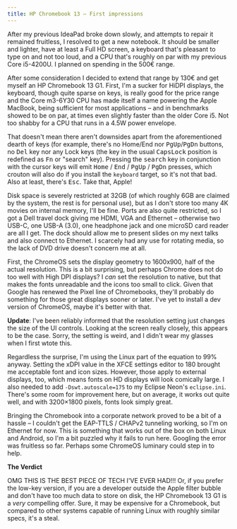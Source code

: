 ```yaml
---
title: HP Chromebook 13 – First impressions
---
```


After my previous IdeaPad broke down slowly, and attempts to repair it remained fruitless, I resolved to get a new
notebook. It should be smaller and lighter, have at least a Full HD screen, a keyboard that's pleasant to type on and
not too loud, and a CPU that's roughly on par with my previous Core i5-4200U. I planned on spending in the 500€ range.

After some consideration I decided to extend that range by 130€ and get myself an HP Chromebook 13 G1. First, I'm a
sucker for HiDPI displays, the keyboard, though quite sparse on keys, is really good for the price range and the Core
m3-6Y30 CPU has made itself a name powering the Apple MacBook, being sufficient for most applications – and in
benchmarks showed to be on par, at times even slightly faster than the older Core i5. Not too shabby for a CPU that
runs in a 4.5W power envelope.

That doesn't mean there aren't downsides apart from the aforementioned dearth of keys (for example, there's no Home/End
nor <kbd>PgUp</kbd>/<kbd>PgDn</kbd> buttons, no <kbd>Del</kbd> key nor any Lock keys (the key in the usual
<kbd>CapsLock</kbd> position is redefined as <kbd>Fn</kbd> or "search" key). Pressing the <kbd>search</kbd> key in
conjunction with the cursor keys will emit <kbd>Home</kbd> / <kbd>End</kbd> / <kbd>PgUp</kbd> / <kbd>PgDn</kbd>
presses, which crouton will also do if you install the `keyboard` target, so it's not that bad. Also at least, there's
<kbd>Esc</kbd>. Take that, Apple!

Disk space is severely restricted at 32GB (of which roughly 6GB are claimed by the system, the rest is for personal
use), but as I don't store too many 4K movies on internal memory, I'll be fine. Ports are also quite restricted, so I
got a Dell travel dock giving me HDMI, VGA and Ethernet – otherwise two USB-C, one USB-A (3.0), one headphone jack and
one microSD card reader are all I get. The dock should allow me to present slides on my next talks and also connect to
Ethernet. I scarcely had any use for rotating media, so the lack of DVD drive doesn't concern me at all.

First, the ChromeOS sets the display geometry to 1600x900, half of the actual resolution. This is a bit surprising, but
perhaps Chrome does not do too well with High DPI displays? I *can* set the resolution to native, but that makes the
fonts unreadable and the icons too small to click. Given that Google has renewed the Pixel line of Chromebooks, they'll
probably do something for those great displays sooner or later. I've yet to install a dev version of ChromeOS, maybe
it's better with that.

**Update**: I've been reliably informed that the resolution setting just changes the size of the UI controls. Looking
at the screen really closely, this appears to be the case. Sorry, the setting is weird, and I didn't wear my glasses
when I first wtote this.

Regardless the surprise, I'm using the Linux part of the equation to 99% anyway. Setting the xDPI value in the XFCE
settings editor to 180 brought me acceptable font and icon sizes. However, those apply to external displays, too, which
means fonts on HD displays will look comically large. I also needed to add `-Dswt.autoscale=175` to my Eclipse Neon's
`eclipse.ini`. There's some room for improvement here, but on average, it works out quite well, and with 3200×1800
pixels, fonts look simply great.

Bringing the Chromebook into a corporate network proved to be a bit of a hassle – I couldn't get the EAP-TTLS / CHAPv2
tunneling working, so I'm on Ethernet for now. This is something that works out of the box on both Linux and Android,
so I'm a bit puzzled why it fails to run here. Googling the error was fruitless so far. Perhaps some ChromeOS luminary
could step in to help.

**The Verdict**

OMG THIS IS THE BEST PIECE OF TECH I'VE EVER HAD!!! Or, if you prefer the low-key version, if you are a developer
outside the Apple filter bubble and don't have too much data to store on disk, the HP Chromebook 13 G1 is a *very*
compelling offer. Sure, it may be expensive for a Chromebook, but compared to other systems capable of running Linux
with roughly similar specs, it's a steal.
